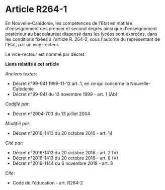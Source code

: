 # Article R264-1

En Nouvelle-Calédonie, les compétences de l'Etat en matière d'enseignement des premier et second degrés ainsi que
d'enseignement postérieur au baccalauréat dispensé dans les lycées sont exercées, dans les conditions fixées à l'article R.
264-2, sous l'autorité du représentant de l'Etat, par un vice-recteur. 

Le vice-recteur est nommé par décret.

**Liens relatifs à cet article**

_Anciens textes_:

  - Décret n°99-941 1999-11-12 art. 1, en ce qui concerne la Nouvelle-Calédonie
  - Décret n°99-941 du 12 novembre 1999 - art. 1 (Ab)

_Codifié par_:

  - Décret n°2004-703 du 13 juillet 2004

_Modifié par_:

  - Décret n°2016-1413 du 20 octobre 2016 - art. 14

_Cité par_:

  - Décret n°2016-1413 du 20 octobre 2016 - art. 2 (V)
  - Décret n°2016-1413 du 20 octobre 2016 - art. 8 (V)
  - Décret n°2019-1144 du 6 novembre 2019 - art. 3

_Cite_:

  - Code de l'éducation - art. R264-2
